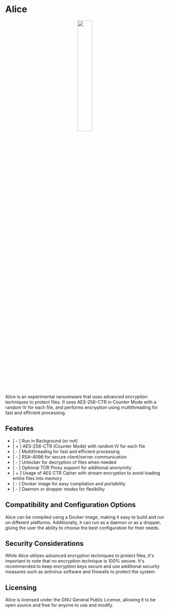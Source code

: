 <h1>Alice</h1>
<p align="center">
  <img src="https://user-images.githubusercontent.com/75210504/232134043-69b74b61-2f66-4cfd-920a-4372e0eeb7bc.png" width="30%">
</p>

<p>Alice is an experimental ransomware that uses advanced encryption techniques to protect files. It uses AES-256-CTR in Counter Mode with a random IV for each file, and performs encryption using multithreading for fast and efficient processing.</p>
<h2>Features</h2>
<ul>
    <li>[ - ] Run in Background (or not)</li>
    <li>[ + ] AES-256-CTR (Counter Mode) with random IV for each file</li>
    <li>[ - ] Multithreading for fast and efficient processing</li>
    <li>[ - ] RSA-4096 for secure client/server communication</li>
    <li>[ - ] Unlocker for decryption of files when needed</li>
    <li>[ - ] Optional TOR Proxy support for additional anonymity</li>
    <li>[ + ] Usage of AES CTR Cipher with stream encryption to avoid loading entire files into memory</li>
    <li>[ - ] Docker image for easy compilation and portability</li>
    <li>[ - ] Daemon or dropper modes for flexibility</li>
</ul>
<h2>Compatibility and Configuration Options</h2>
<p>Alice can be compiled using a Docker image, making it easy to build and run on different platforms. Additionally, it can run as a daemon or as a dropper, giving the user the ability to choose the best configuration for their needs.</p>
<h2>Security Considerations</h2>
<p>While Alice utilizes advanced encryption techniques to protect files, it's important to note that no encryption technique is 100% secure. It's recommended to keep encryption keys secure and use additional security measures such as antivirus software and firewalls to protect the system.</p>
<h2>Licensing</h2>
<p>Alice is licensed under the GNU General Public License, allowing it to be open source and free for anyone to use and modify.</p> 
